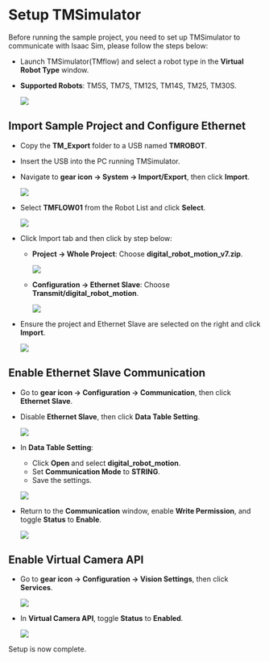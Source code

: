 # Setup TMSimulator

Before running the sample project, you need to set up TMSimulator to communicate with Isaac Sim, please follow the steps below:

-   Launch TMSimulator(TMflow) and select a robot type in the **Virtual Robot Type** window.
-   **Supported Robots**: TM5S, TM7S, TM12S, TM14S, TM25, TM30S.

    ![](images/20241220093552.png)

## Import Sample Project and Configure Ethernet

-   Copy the **TM_Export** folder to a USB named **TMROBOT**.
-   Insert the USB into the PC running TMSimulator.
-   Navigate to **gear icon -> System -> Import/Export**, then click **Import**.

    ![](images/20241220163741.png)

-   Select **TMFLOW01** from the Robot List and click **Select**.

    ![](images/20241220163539.png)

-   Click Import tab and then click by step below:

    -   **Project -> Whole Project**: Choose **digital_robot_motion_v7.zip**.

        ![](images/20241220162307.png)

    -   **Configuration -> Ethernet Slave**: Choose **Transmit/digital_robot_motion**.

        ![](images/20241226175538.png)

-   Ensure the project and Ethernet Slave are selected on the right and click **Import**.

    ![](images/20241226173603.png)

## Enable Ethernet Slave Communication

-   Go to **gear icon -> Configuration -> Communication**, then click **Ethernet Slave**.
-   Disable **Ethernet Slave**, then click **Data Table Setting**.

    ![](images/20241226173731.png)

-   In **Data Table Setting**:

    -   Click **Open** and select **digital_robot_motion**.
    -   Set **Communication Mode** to **STRING**.
    -   Save the settings.

    ![](images/20241226174056.png)

-   Return to the **Communication** window, enable **Write Permission**, and toggle **Status** to **Enable**.

    ![](images/20241211150426.png)

## Enable Virtual Camera API

-   Go to **gear icon -> Configuration -> Vision Settings**, then click **Services**.

    ![](images/20241211154146.png)

-   In **Virtual Camera API**, toggle **Status** to **Enabled**.

    ![](images/20241211154258.png)

Setup is now complete.
